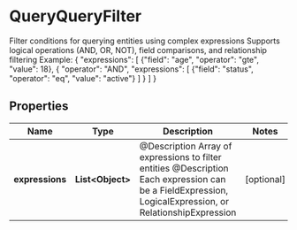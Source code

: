 

# QueryQueryFilter

Filter conditions for querying entities using complex expressions Supports logical operations (AND, OR, NOT), field comparisons, and relationship filtering Example: { \"expressions\": [ {\"field\": \"age\", \"operator\": \"gte\", \"value\": 18}, { \"operator\": \"AND\", \"expressions\": [ {\"field\": \"status\", \"operator\": \"eq\", \"value\": \"active\"} ] } ] }

## Properties

| Name | Type | Description | Notes |
|------------ | ------------- | ------------- | -------------|
|**expressions** | **List&lt;Object&gt;** | @Description Array of expressions to filter entities @Description Each expression can be a FieldExpression, LogicalExpression, or RelationshipExpression |  [optional] |



